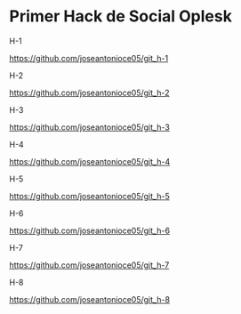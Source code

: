 
# Primer Hack de Social Oplesk

H-1

https://github.com/joseantonioce05/git_h-1

H-2

https://github.com/joseantonioce05/git_h-2

H-3

https://github.com/joseantonioce05/git_h-3

H-4

https://github.com/joseantonioce05/git_h-4

H-5

https://github.com/joseantonioce05/git_h-5

H-6

https://github.com/joseantonioce05/git_h-6

H-7

https://github.com/joseantonioce05/git_h-7

H-8

https://github.com/joseantonioce05/git_h-8
